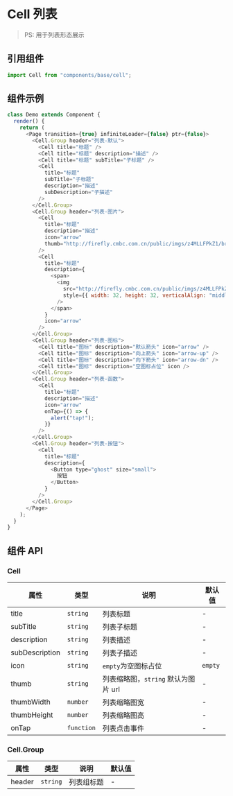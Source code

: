 # Cell 列表

> PS: 用于列表形态展示

## 引用组件

```js
import Cell from "components/base/cell";
```

## 组件示例

<!--DemoStart-->

```js
class Demo extends Component {
  render() {
    return (
      <Page transition={true} infiniteLoader={false} ptr={false}>
        <Cell.Group header="列表-默认">
          <Cell title="标题" />
          <Cell title="标题" description="描述" />
          <Cell title="标题" subTitle="子标题" />
          <Cell
            title="标题"
            subTitle="子标题"
            description="描述"
            subDescription="子描述"
          />
        </Cell.Group>
        <Cell.Group header="列表-图片">
          <Cell
            title="标题"
            description="描述"
            icon="arrow"
            thumb="http://firefly.cmbc.com.cn/public/imgs/z4MLLFPkZ1/brown.jpg"
          />
          <Cell
            title="标题"
            description={
              <span>
                <img
                  src="http://firefly.cmbc.com.cn/public/imgs/z4MLLFPkZ1/brown.jpg"
                  style={{ width: 32, height: 32, verticalAlign: "middle" }}
                />
              </span>
            }
            icon="arrow"
          />
        </Cell.Group>
        <Cell.Group header="列表-图标">
          <Cell title="图标" description="默认箭头" icon="arrow" />
          <Cell title="图标" description="向上箭头" icon="arrow-up" />
          <Cell title="图标" description="向下箭头" icon="arrow-dn" />
          <Cell title="图标" description="空图标占位" icon />
        </Cell.Group>
        <Cell.Group header="列表-函数">
          <Cell
            title="标题"
            description="描述"
            icon="arrow"
            onTap={() => {
              alert("tap!");
            }}
          />
        </Cell.Group>
        <Cell.Group header="列表-按钮">
          <Cell
            title="标题"
            description={
              <Button type="ghost" size="small">
                按钮
              </Button>
            }
          />
        </Cell.Group>
      </Page>
    );
  }
}
```

<!--End-->

## 组件 API

### Cell

| 属性           | 类型       | 说明                                | 默认值  |
| -------------- | ---------- | ----------------------------------- | ------- |
| title          | `string`   | 列表标题                            | -       |
| subTitle       | `string`   | 列表子标题                          | -       |
| description    | `string`   | 列表描述                            | -       |
| subDescription | `string`   | 列表子描述                          | -       |
| icon           | `string`   | `empty`为空图标占位                 | `empty` |
| thumb          | `string`   | 列表缩略图，`string` 默认为图片 url | -       |
| thumbWidth     | `number`   | 列表缩略图宽                        | -       |
| thumbHeight    | `number`   | 列表缩略图高                        | -       |
| onTap          | `function` | 列表点击事件                        | -       |

### Cell.Group

| 属性   | 类型     | 说明       | 默认值 |
| ------ | -------- | ---------- | ------ |
| header | `string` | 列表组标题 | -      |
